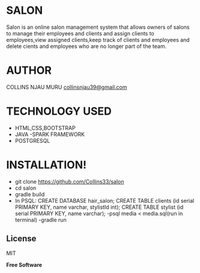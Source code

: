# SALON
Salon is an online salon management system that allows owners
of salons to manage their employees and clients and assign
clients to employees,view assigned clients,keep track of clients and employees and delete cients and employees who are no longer part of the team.

# AUTHOR
COLLINS NJAU MURU
collinsnjau39@gmail.com

# TECHNOLOGY USED
  - HTML,CSS,BOOTSTRAP
  - JAVA -SPARK FRAMEWORK
  - POSTGRESQL

# INSTALLATION!

  - git clone https://github.com/Collins33/salon
  - cd salon
  - gradle build
  - In PSQL:
CREATE DATABASE hair_salon;
CREATE TABLE clients (id serial PRIMARY KEY, name varchar, stylistId int);
CREATE TABLE stylist (id serial PRIMARY KEY, name varchar);
 -psql media < media.sql(run in terminal)
 -gradle run

License
----

MIT


**Free Software**
